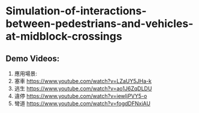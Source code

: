 # Simulation-of-interactions-between-pedestrians-and-vehicles-at-midblock-crossings

## Demo Videos:
1. 應用場景:
  1. 塞車 https://www.youtube.com/watch?v=LZaUY5JHa-k
  2. 逃生 https://www.youtube.com/watch?v=ao1J6ZqDLDU
  3. 違停 https://www.youtube.com/watch?v=iewIjPVY5-o
  4. 彎道 https://www.youtube.com/watch?v=fogdDFNxiAU
